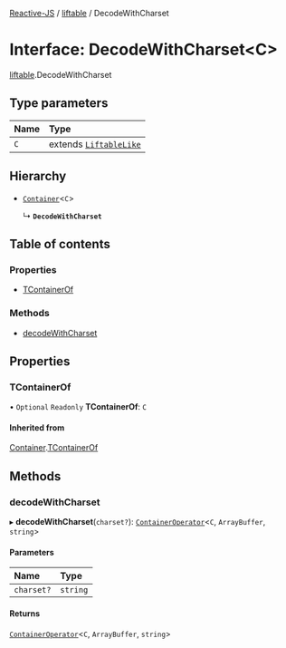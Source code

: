 [Reactive-JS](../README.md) / [liftable](../modules/liftable.md) / DecodeWithCharset

# Interface: DecodeWithCharset<C\>

[liftable](../modules/liftable.md).DecodeWithCharset

## Type parameters

| Name | Type |
| :------ | :------ |
| `C` | extends [`LiftableLike`](liftable.LiftableLike.md) |

## Hierarchy

- [`Container`](container.Container.md)<`C`\>

  ↳ **`DecodeWithCharset`**

## Table of contents

### Properties

- [TContainerOf](liftable.DecodeWithCharset.md#tcontainerof)

### Methods

- [decodeWithCharset](liftable.DecodeWithCharset.md#decodewithcharset)

## Properties

### TContainerOf

• `Optional` `Readonly` **TContainerOf**: `C`

#### Inherited from

[Container](container.Container.md).[TContainerOf](container.Container.md#tcontainerof)

## Methods

### decodeWithCharset

▸ **decodeWithCharset**(`charset?`): [`ContainerOperator`](../modules/container.md#containeroperator)<`C`, `ArrayBuffer`, `string`\>

#### Parameters

| Name | Type |
| :------ | :------ |
| `charset?` | `string` |

#### Returns

[`ContainerOperator`](../modules/container.md#containeroperator)<`C`, `ArrayBuffer`, `string`\>
